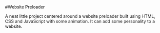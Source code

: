 #Website Preloader

A neat little project centered around a website preloader built using HTML, CSS and JavaScript with some animation. It can add some personality to a website.
